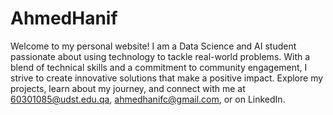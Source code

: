 # AhmedHanif
Welcome to my personal website! I am a Data Science and AI student passionate about using technology to tackle real-world problems. With a blend of technical skills and a commitment to community engagement, I strive to create innovative solutions that make a positive impact. Explore my projects, learn about my journey, and connect with me at
60301085@udst.edu.qa, ahmedhanifc@gmail.com, or on LinkedIn.
